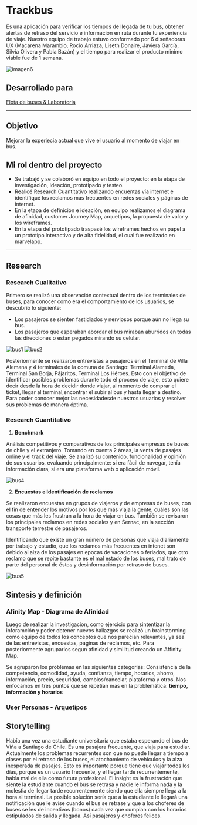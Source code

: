 # Trackbus
Es una aplicación para verificar los tiempos de llegada de tu bus, obtener alertas de retraso del servicio e información en ruta durante tu experiencia de viaje. Nuestro equipo de trabajo estuvo conformado por 6 diseñadoras UX (Macarena Marambio, Rocío Arriaza, Liseth Donaire, Javiera García, Silvia Olivera y Pabla Bazán) y el tiempo para realizar el producto minimo viable fue de 1 semana.

![imagen6](https://user-images.githubusercontent.com/32286870/38166074-4bc38e36-34f4-11e8-9a1a-3e6720b97381.png)

## Desarrollado para 
[Flota de buses & Laboratoria](https://marvelapp.com/7gj565e)

***
## Objetivo
Mejorar la experiecia actual que vive el usuario al momento de viajar en bus.

## Mi rol dentro del proyecto
- Se trabajó y se colaboró en equipo en todo el proyecto: en la etapa de investigación, ideación, prototipado y testeo.
- Realicé Research Cuantitativo realizando encuentas vía internet e identifiqué los reclamos más frecuentes en redes sociales y páginas de internet.
- En la etapa de definición e ideación, en equipo realizamos el diagrama de afinidad, customer Journey Map, arquetipos, la propuesta de valor y los wireframes.
- En la etapa del prototipado traspasé los wireframes hechos en papel a un prototipo interactivo y de alta fidelidad, el cual fue realizado en marvelapp.

***

## Research
### Research Cualitativo

Primero se realizó una observación contextual dentro de los terminales de buses, para conocer como era el comportamiento de los usuarios, se descubrió lo siguiente:
- Los pasajeros se sienten fastidiados y nerviosos porque aún no llega su bus.
- Los pasajeros que esperaban abordar el bus miraban aburridos en todas las direcciones o estan pegados mirando su celular.

![bus1](https://user-images.githubusercontent.com/32286870/38166615-03032aae-34fd-11e8-9552-716703546688.png)
![bus2](https://user-images.githubusercontent.com/32286870/38166725-e9f3ea6a-34fe-11e8-9661-5b7cb111f476.png)

Posteriormente se realizaron entrevistas a pasajeros en el Terminal de Villa Alemana y 4 terminales de la comuna de Santiago: Terminal Alameda, Terminal San Borja, Pájaritos, Terminal Los Héroes. Esto con el objetivo de identificar posibles problemas durante todo el proceso de viaje, esto quiere decir desde la hora de decidir donde viajar, al momento de comprar el ticket, llegar al terminal,encontrar el subir al bus y hasta llegar a destino. Para poder conocer mejor las necesidadesde nuestros usuarios y resolver sus problemas de manera óptima.

### Research Cuantitativo

1. **Benchmark** 

Análisis competitivos y comparativos de los principales empresas de buses de chile y el extranjero. Tomando en cuenta 2 áreas, la venta de pasajes online y el track del viaje. Se analizó su contenido, funcionalidad y opinión de sus usuarios, evaluando principalmente: si era fácil de navegar, tenía información clara, si era una plataforma web o aplicación móvil.

![bus4](https://user-images.githubusercontent.com/32286870/38166898-1f0806d4-3502-11e8-920b-95be7a6e1723.png)

2. **Encuestas e Identificación de reclamos**

Se realizaron encuestas en grupos de viajeros y de empresas de buses, con el fin de entender los motivos por los que más viaja la gente, cuáles son las cosas que más les frustran a la hora de viajar en bus. También se revisaron los principales reclamos en redes sociales y en Sernac, en la sección transporte terrestre de pasajeros.

Identificando que existe un gran número de personas que viaja diariamente por trabajo y estudio, que los reclamos más frecuentes en intenet son debido al alza de los pasajes en epocas de vacaciones o feriados, que otro reclamo que se repite bastante es el mal estado de los buses, mal trato de parte del personal de éstos y desinformación por retraso de buses.

![bus5](https://user-images.githubusercontent.com/32286870/38167232-50d68734-3508-11e8-86f7-3d15cd37908e.png)

## Sintesis y definición

### Afinity Map - Diagrama de Afinidad
Luego de realizar la investigacion, como ejercicio para sintentizar la inforamción y poder obtener nuevos hallazgos se realizó un brainstorming como equipo de todos los conceptos que nos parecian relevantes, ya sea de las entrevistas, encuestas, paginas de reclamos, etc. Para posteriormente agruparlos segun afinidad y similitud creando un Affinity Map.

Se agruparon los problemas en las siguientes categorías: Consistencia de la competencia, comodidad, ayuda, confianza, tiempo, horarios, ahorro, información, precio, seguridad, cambios/cancelar, plataforma y otros. Nos enfocamos en tres puntos que se repetían más en la problemática: **tiempo, información y horarios** 

### User Personas - Arquetipos


## Storytelling
Había una vez una estudiante universitaria que estaba esperando el bus de Viña a Santiago de Chile. Es una pasajera frecuente, que viaja para estudiar. Actualmente los problemas recurrentes son que no puede llegar a tiempo a clases por el retraso de los buses, el atochamiento de vehiculos y la alza inesperada de pasajes. Esto es importante porque tiene que viajar todos los días, porque es un usuario frecuente, y el llegar tarde recurrentemente, habla mal de ella como futura profesional. El insight es la frustración que siente la estudiante cuando el bus se retrasa y nadie le informa nada y la molestia de llegar tarde recurrentemente siendo que ella siempre llega a la hora al terminal. La posible solución sería que a la estudiante le llegará una notificación que le avise cuando el bus se retrase y que a los choferes de buses se les de incentivos (bonos) cada vez que cumplan con los horarios estipulados de salida y llegada. Así pasajeros y choferes felices.
